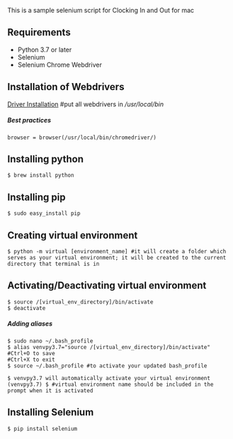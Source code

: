 This is a sample selenium script for Clocking In and Out for mac

## Requirements
* Python 3.7 or later
* Selenium
* Selenium Chrome Webdriver

## Installation of Webdrivers
[Driver Installation](http://selenium-python.readthedocs.io/installation.html)
#put all webdrivers in _/usr/local/bin_

##### Best practices
`browser = browser(/usr/local/bin/chromedriver/)`

## Installing python
```
$ brew install python
```

## Installing pip
```
$ sudo easy_install pip
```

## Creating virtual environment
```
$ python -m virtual [environment_name] #it will create a folder which serves as your virtual environment; it will be created to the current directory that terminal is in
```

## Activating/Deactivating virtual environment
```
$ source /[virtual_env_directory]/bin/activate
$ deactivate
```
##### Adding aliases
```
$ sudo nano ~/.bash_profile
$ alias venvpy3.7="source /[virtual_env_directory]/bin/activate"
#Ctrl+O to save
#Ctrl+X to exit
$ source ~/.bash_profile #to activate your updated bash_profile

$ venvpy3.7 will automatically activate your virtual environment
(venvpy3.7) $ #virtual environment name should be included in the prompt when it is activated
```

## Installing Selenium
`$ pip install selenium`

